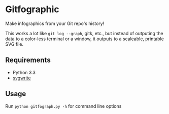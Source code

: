 Gitfographic
============

Make infographics from your Git repo's history!

This works a lot like `git log --graph`, gitk, etc., but instead of outputing
the data to a color-less terminal or a window, it outputs to a scaleable, printable
SVG file.

Requirements
------------

 * Python 3.3
 * [svgwrite](https://pypi.python.org/pypi/svgwrite)

Usage
-----

Run `python gitfograph.py -h` for command line options

